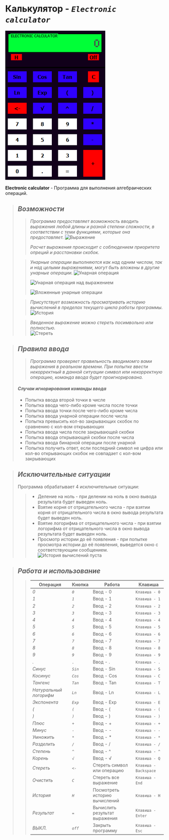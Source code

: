 # Калькулятор - _`Electronic calculator`_
![Интерфейс][MainImage]  

[MainImage]: Calc.png 

**Electronic calculator** - Программа для выполнения алгебраических операций.

> ## *Возможности* 
>>*Программа предоставляет возможность вводить выражения любой длины и разной степени сложности, в соответствии с теми функциями, которые она предоставляет.*
>>![Выражение][Expression]  
>>
>>[Expression]: Expression.png
>>*Расчет выражения происходит с соблюдением приоритета опреций и расстановки скобок.*  
> 
>>*Унарные операции выполняются как над одним числом, так и над целыми выражениями, могут быть вложены в другие унарные операции.*
>>![Унарная операция][Unary]  
>>
>>[Unary]: Unary.png
>>![Унарная операция над выражением][UnaryExpression]  
>>
>>[UnaryExpression]: UnaryExpression.png
>>![Вложенные унарные операции][UnaryInside]  
>>
>>[UnaryInside]: UnaryInside.png  
>
>>*Присутствует возможность просматривать историю вычислений в пределах текущего цикла работы программы.*
>>![История][History]  
>>
>>[History]: History.png    
>
>>*Введенное выражение можно стереть посимвольно или полностью.*  
>>![Стереть][BackSpace]  
>>
>>[BackSpace]: BackSpace.png 
>

> ## *Правила ввода* 
>>*Программа проверяет правильность вводимомго вами выражения в реальном времени. При попытке ввести некорректный в данной ситуации символ или некорректную операцию, команда ввода будет проигнорирована.*  
> #### *Случаи игнорирования команды ввода*
> * Попытка ввода второй точки в числе
> * Попытка ввода чего-либо кроме числа после точки
> * Попытка ввода точки после чего-либо кроме числа
> * Попытка ввода унарной операции после числа
> * Попытка превысить кол-во закрывающих скобок по сравнению с кол-вом открывающих
> * Попытка ввода числа после закрывающей скобки
> * Попытка ввода открывающей скобки после числа
> * Попытка ввода бинарной операции после унарной
> * Попытка получить ответ, если последний символ не цифра или кол-во открывающих скобок не совпадает с кол-вом закрывающих  

> ## *Исключительные ситуации*
> Программа обрабатывает 4 исключительные ситуации:
>>* Деление на ноль - при делении на ноль в окно вывода результата будет выведен ноль. 
>>* Взятие корня от отрицательного числа -  при взятии корня от отрицательного числа в окно вывода результата будет выведен ноль.
>>* Взятие логорифма от отрицательного числа -  при взятии логорифма от отрицательного числа в окно вывода результата будет выведен ноль.
>>* Просмотр истории до её появления - при попытке просмотра истории до её появления, выведется окно с соответствующим сообщением.  
>>![История вычислений пуста][EmptyHist]  
>>
>>[EmptyHist]: EmptyHist.png 

> ## *Работа и использование*
>> Операция  |  Кнопка  |  Работа  |  Клавиша
>> ----------|----------|----------|----------
>> *0* | *`0`*| Ввод - 0 | `Клавиша - 0`
>> *1* | *`1`*| Ввод - 1 | `Клавиша - 1`
>> *2* | *`2`*| Ввод - 2 | `Клавиша - 2`
>> *3* | *`3`*| Ввод - 3 | `Клавиша - 3`
>> *4* | *`4`*| Ввод - 4 | `Клавиша - 4`
>> *5* | *`5`*| Ввод - 5 | `Клавиша - 5`
>> *6* | *`6`*| Ввод - 6 | `Клавиша - 6`
>> *7* | *`7`*| Ввод - 7 | `Клавиша - 7`
>> *8* | *`8`*| Ввод - 8 | `Клавиша - 8`
>> *9* | *`9`*| Ввод - 9 | `Клавиша - 9`
>> *.* | *`.`*| Ввод - . | `Клавиша - .`
>> *Синус* | *`Sin`*| Ввод - Sin | `Клавиша - S`
>> *Косинус* | *`Cos`*| Ввод - Cos | `Клавиша - C`
>> *Тангенс* | *`Tan`*| Ввод - Tan | `Клавиша - T`
>> *Натуральный логорифм* | *`Ln`*| Ввод - Ln | `Клавиша - L`
>> *Экспонента* | *`Exp`*| Ввод - Exp | `Клавиша - E`
>> *(* | *`(`*| Ввод - ( | `Клавиша - (`
>> *)* | *`)`*| Ввод - ) | `Клавиша - )`
>> *Плюс* | *`+`*| Ввод - + | `Клавиша - +`
>> *Минус* | *`-`*| Ввод - - | `Клавиша - -`
>> *Умножить* | *`*`*| Ввод - * | `Клавиша - *`
>> *Разделить* | *`/`*| Ввод - / | `Клавиша - /`
>> *Степень* | *`^`*| Ввод - ^ | `Клавиша - ^`
>> *Корень* | *`√`*| Ввод - √ | `Клавиша - Q`
>> *Стереть* | *`<-`*| Стереть символ или операцию | `Клавиша - Backspace`
>> *Очистить* | *`C`*| Стереть все выражение | `Клавиша - End`
>> *История* | *`H`*| Посмотреть историю вычислений | `Клавиша - H`
>> *Результат* | *`=`*| Вычислить результат выражения | `Клавиша - Enter`
>> *ВЫКЛ.* | *`off`*| Закрыть программу | `Клавиша - Esc`